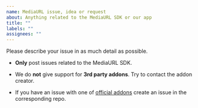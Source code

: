 ```yaml
---
name: MediaURL issue, idea or request
about: Anything related to the MediaURL SDK or our app
title: ""
labels: ""
assignees: ""
---
```


Please describe your issue in as much detail as possible.

- **Only** post issues related to the MediaURL SDK.

- We do **not** give support for **3rd party addons**. Try to contact the addon creator.

- If you have an issue with one of [official addons](https://github.com/mediaurl) create an issue in the corresponding repo.
